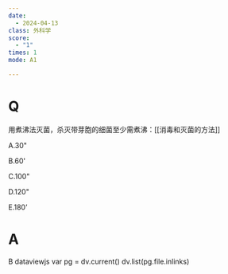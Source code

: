 ```yaml
---
date:
  - 2024-04-13
class: 外科学
score:
  - "1"
times: 1
mode: A1

---
```



# Q
用煮沸法灭菌，杀灭带芽胞的细菌至少需煮沸：[[消毒和灭菌的方法]]

A.30"

B.60'

C.100"

D.120"

E.180’

# A

B
dataviewjs
var pg = dv.current()
dv.list(pg.file.inlinks)

